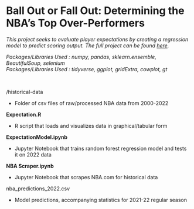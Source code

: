 # Ball Out or Fall Out: Determining the NBA’s Top Over-Performers

*This project seeks to evaluate player expectations by creating a regression model to predict scoring output. The full project can be found [here](https://jeremydumalig.com/expectation/).*

*Packages/Libraries Used : numpy, pandas, sklearn.ensemble, BeautifulSoup, selenium* <br>
*Packages/Libraries Used : tidyverse, ggplot, gridExtra, cowplot, gt*

<br>

/historical-data
* Folder of csv files of raw/processed NBA data from 2000-2022

**Expectation.R**
* R script that loads and visualizes data in graphical/tabular form

**ExpectationModel.ipynb**
* Jupyter Notebook that trains random forest regression model and tests it on 2022 data

**NBA Scraper.ipynb**
* Jupyter Notebook that scrapes NBA.com for historical data

nba_predictions_2022.csv
* Model predictions, accompanying statistics for 2021-22 regular season
